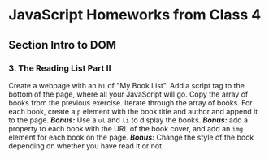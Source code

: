 # JavaScript Homeworks from Class 4

## Section Intro to DOM

### 3. The Reading List Part II

Create a webpage with an `h1` of "My Book List".
Add a script tag to the bottom of the page, where all your JavaScript will go.
Copy the array of books from the previous exercise.
Iterate through the array of books. For each book, create a `p` element with the book title and author and append it to the page.
**_Bonus:_** Use a `ul` and `li` to display the books.
**_Bonus:_** add a property to each book with the URL of the book cover, and add an `img` element for each book on the page.
**_Bonus:_** Change the style of the book depending on whether you have read it or not.
